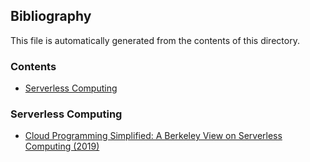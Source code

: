 ## Bibliography

This file is automatically generated from the contents of this directory.

### Contents

- [Serverless Computing](#serverless-computing)

### Serverless Computing

- [Cloud Programming Simplified: A Berkeley View on Serverless Computing (2019)](./serverless/BerkeleyViewServerless.md)
